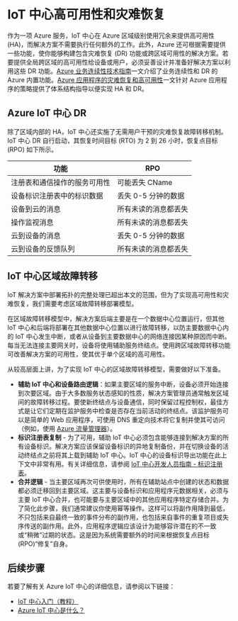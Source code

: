 <properties
 pageTitle="IoT 中心高可用性和灾难恢复 | Azure"
 description="介绍可帮助你构建包含灾难恢复功能的高可用性 IoT 解决方案的功能。"
 services="iot-hub"
 documentationCenter=""
 authors="fsautomata"
 manager="timlt"
 editor=""/>

<tags
 ms.service="iot-hub"
 ms.date="02/03/2016"
 wacn.date="05/05/2016"/>

# IoT 中心高可用性和灾难恢复

作为一项 Azure 服务，IoT 中心在 Azure 区域级别使用冗余来提供高可用性 (HA)，而解决方案不需要执行任何额外的工作。此外，Azure 还可根据需要提供一些功能，使你能够构建包含灾难恢复 (DR) 功能或跨区域可用性的解决方案。若要提供全局跨区域的高可用性给设备或用户，必须妥善设计并准备好解决方案以利用这些 DR 功能。[Azure 业务连续性技术指南][]一文介绍了业务连续性和 DR 的 Azure 内置功能。[Azure 应用程序的灾难恢复和高可用性][]一文针对 Azure 应用程序的策略提供了体系结构指导以便实现 HA 和 DR。

## Azure IoT 中心 DR
除了区域内部的 HA，IoT 中心还实施了无需用户干预的灾难恢复故障转移机制。IoT 中心 DR 自行启动，其恢复时间目标 (RTO) 为 2 到 26 小时，恢复点目标 (RPO) 如下所示。

| 功能 | RPO |
| ------------- | --- |
| 注册表和通信操作的服务可用性 | 可能丢失 CName |
| 设备标识注册表中的标识数据 | 丢失 0-5 分钟的数据 |
| 设备到云的消息 | 所有未读的消息都丢失 |
| 操作监视消息 | 所有未读的消息都丢失 |
| 云到设备的消息 | 丢失 0-5 分钟的数据 |
| 云到设备的反馈队列 | 所有未读的消息都丢失 |

## IoT 中心区域故障转移

IoT 解决方案中部署拓扑的完整处理已超出本文的范围，但为了实现高可用性和灾难恢复，我们需要考虑区域故障转移部署模型。

在区域故障转移模型中，解决方案后端主要是在一个数据中心位置运行，但其他 IoT 中心和后端将部署在其他数据中心位置以进行故障转移，以防主要数据中心内的 IoT 中心发生中断，或者从设备到主要数据中心的网络连接因某种原因而中断。每当无法连接主要网关时，设备将使用辅助服务终结点。使用跨区域故障转移功能可改善解决方案的可用性，使其优于单个区域的高可用性。

从较高层面上讲，为了实现 IoT 中心的区域故障转移模型，需要做好以下准备。

* **辅助 IoT 中心和设备路由逻辑**：如果主要区域的服务中断，设备必须开始连接到次要区域。由于大多数服务状态感知的性质，解决方案管理员通常触发区域间的故障转移过程。要使新终结点与设备通信，同时保留过程控制权，最佳方式是让它们定期在监护服务中检查是否存在当前活动的终结点。该监护服务可以是简单的 Web 应用程序，可使用 DNS 重定向技术将它复制并使其可访问（例如，使用 [Azure 流量管理器][]）。
* **标识注册表复制** - 为了可用，辅助 IoT 中心必须包含能够连接到解决方案的所有设备标识。解决方案应该保留设备标识的异地复制备份，并在切换设备的活动终结点之前将其上载到辅助 IoT 中心。IoT 中心的设备标识导出功能在此上下文中非常有用。有关详细信息，请参阅 [IoT 中心开发人员指南 - 标识注册表][]。
* **合并逻辑** - 当主要区域再次可供使用时，所有在辅助站点中创建的状态和数据都必须迁移回到主要区域。这主要与设备标识和应用程序元数据相关，必须与主要 IoT 中心合并，也可能要与主要区域中的其他应用程序特定存储合并。为了简化此步骤，我们通常建议你使用幂等操作。这样可以将副作用降到最低，不只包括来自最终一致的事件分布的副作用，也包括来自事件的重复项目或失序传送的副作用。此外，应用程序逻辑应该设计为能够容许潜在的不一致或“稍微”过期的状态。这是因为系统需要额外的时间来根据恢复点目标 (RPO)“修复”自身。

## 后续步骤

若要了解有关 Azure IoT 中心的详细信息，请参阅以下链接：

- [IoT 中心入门（教程）][lnk-get-started]
- [Azure IoT 中心是什么？][]

[Azure 业务连续性技术指南]: https://msdn.microsoft.com/zh-cn/library/azure/hh873027.aspx
[Azure 应用程序的灾难恢复和高可用性]: https://msdn.microsoft.com/zh-cn/library/azure/dn251004.aspx
[防故障：弹性云体系结构指南]: https://msdn.microsoft.com/zh-cn/library/azure/jj853352.aspx
[Azure 流量管理器]: /documentation/services/traffic-manager/
[IoT 中心开发人员指南 - 标识注册表]: /documentation/articles/iot-hub-devguide/#identityregistry

[lnk-get-started]: /documentation/articles/iot-hub-csharp-csharp-getstarted/
[Azure IoT 中心是什么？]: /documentation/articles/iot-hub-what-is-iot-hub/

<!---HONumber=Mooncake_0307_2016-->